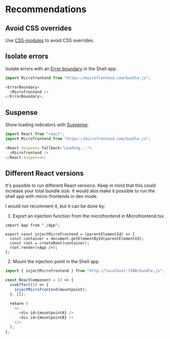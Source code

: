 # Recommendations

## Avoid CSS overrides

Use [CSS-modules](https://vitejs.dev/guide/features#css-modules) to avoid CSS overrides.

## Isolate errors

Isolate errors with an [Error boundary](https://react.dev/reference/react/Component#catching-rendering-errors-with-an-error-boundary) in the Shell app.

```js
import Microfrontend from "https://microfrontend.com/bundle.js";

<ErrorBoundary>
  <Microfrontend />
</ErrorBoundary>;
```

## Suspense

Show loading indicators with [Suspense](https://react.dev/reference/react/Suspense).

```js
import React from "react";
import Microfrontend from "https://microfrontend.com/bundle.js";

<React.Suspense fallback="Loading...">
  <Microfrontend />
</React.Suspense>;
```

## Different React versions

It's possible to run different React versions. Keep in mind that this could increase your total
bundle size. It would alos make it possible to run the shell app with micro-frontends in dev mode.

I would not recomment it, but it can be done by:

1. Export an injection function from the microfrontend in Microfrontend.tsx.

```
import App from "./App";

export const injectMicrofrontend = (parentElementId) => {
  const container = document.getElementById(parentElementId);
  const root = createRoot(container);
  root.render(<App />);
};
```

2. Mount the injection point in the Shell app.

```js
import { injectMicrofrontend } from "http://localhost:7100/bundle.js";

const ReactComponent = () => {
  useEffect(() => {
    injectMicrofrontend(mountpoint);
  }, []);

  return (
    <>
      <div id={mountpointA} />
      <div id={mountpointB} />
    </>
  );
};
```
